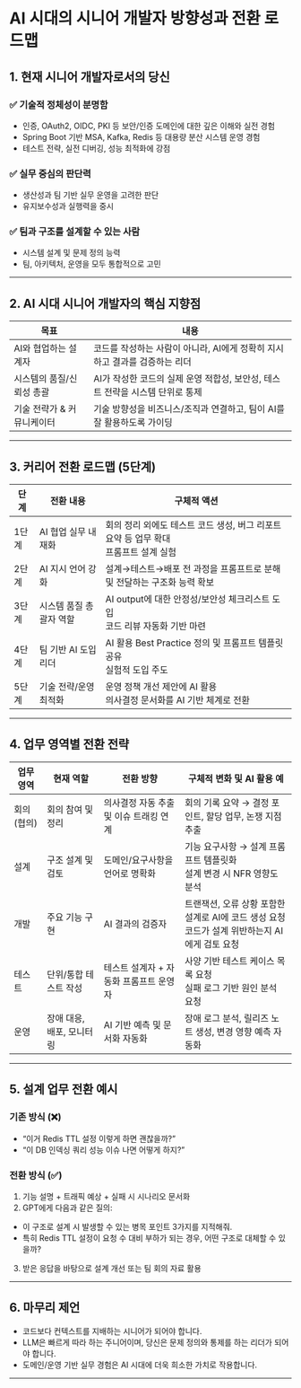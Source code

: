 # AI 시대의 시니어 개발자 방향성과 전환 로드맵

## 1. 현재 시니어 개발자로서의 당신

### ✅ 기술적 정체성이 분명함
- 인증, OAuth2, OIDC, PKI 등 보안/인증 도메인에 대한 깊은 이해와 실전 경험
- Spring Boot 기반 MSA, Kafka, Redis 등 대용량 분산 시스템 운영 경험
- 테스트 전략, 실전 디버깅, 성능 최적화에 강점

### ✅ 실무 중심의 판단력
- 생산성과 팀 기반 실무 운영을 고려한 판단
- 유지보수성과 실행력을 중시

### ✅ 팀과 구조를 설계할 수 있는 사람
- 시스템 설계 및 문제 정의 능력
- 팀, 아키텍처, 운영을 모두 통합적으로 고민

---

## 2. AI 시대 시니어 개발자의 핵심 지향점

| 목표 | 내용 |
|------|------|
| AI와 협업하는 설계자 | 코드를 작성하는 사람이 아니라, AI에게 정확히 지시하고 결과를 검증하는 리더 |
| 시스템의 품질/신뢰성 총괄 | AI가 작성한 코드의 실제 운영 적합성, 보안성, 테스트 전략을 시스템 단위로 통제 |
| 기술 전략가 & 커뮤니케이터 | 기술 방향성을 비즈니스/조직과 연결하고, 팀이 AI를 잘 활용하도록 가이딩 |

---

## 3. 커리어 전환 로드맵 (5단계)

| 단계 | 전환 내용 | 구체적 액션 |
|------|-----------|--------------|
| 1단계 | AI 협업 실무 내재화 | 회의 정리 외에도 테스트 코드 생성, 버그 리포트 요약 등 업무 확대<br>프롬프트 설계 실험 |
| 2단계 | AI 지시 언어 강화 | 설계→테스트→배포 전 과정을 프롬프트로 분해 및 전달하는 구조화 능력 확보 |
| 3단계 | 시스템 품질 총괄자 역할 | AI output에 대한 안정성/보안성 체크리스트 도입<br>코드 리뷰 자동화 기반 마련 |
| 4단계 | 팀 기반 AI 도입 리더 | AI 활용 Best Practice 정의 및 프롬프트 템플릿 공유<br>실험적 도입 주도 |
| 5단계 | 기술 전략/운영 최적화 | 운영 정책 개선 제안에 AI 활용<br>의사결정 문서화를 AI 기반 체계로 전환 |

---

## 4. 업무 영역별 전환 전략

| 업무 영역 | 현재 역할 | 전환 방향 | 구체적 변화 및 AI 활용 예 |
|------------|-----------|-----------|----------------------------|
| 회의(협의) | 회의 참여 및 정리 | 의사결정 자동 추출 및 이슈 트래킹 연계 | 회의 기록 요약 → 결정 포인트, 할당 업무, 논쟁 지점 추출 |
| 설계 | 구조 설계 및 검토 | 도메인/요구사항을 언어로 명확화 | 기능 요구사항 → 설계 프롬프트 템플릿화<br>설계 변경 시 NFR 영향도 분석 |
| 개발 | 주요 기능 구현 | AI 결과의 검증자 | 트랜잭션, 오류 상황 포함한 설계로 AI에 코드 생성 요청<br>코드가 설계 위반하는지 AI에게 검토 요청 |
| 테스트 | 단위/통합 테스트 작성 | 테스트 설계자 + 자동화 프롬프트 운영자 | 사양 기반 테스트 케이스 목록 요청<br>실패 로그 기반 원인 분석 요청 |
| 운영 | 장애 대응, 배포, 모니터링 | AI 기반 예측 및 문서화 자동화 | 장애 로그 분석, 릴리즈 노트 생성, 변경 영향 예측 자동화 |

---

## 5. 설계 업무 전환 예시

### 기존 방식 (❌)
- “이거 Redis TTL 설정 이렇게 하면 괜찮을까?”
- “이 DB 인덱싱 쿼리 성능 이슈 나면 어떻게 하지?”

### 전환 방식 (✅)
1. 기능 설명 + 트래픽 예상 + 실패 시 시나리오 문서화
2. GPT에게 다음과 같은 질의:
 - 이 구조로 설계 시 발생할 수 있는 병목 포인트 3가지를 지적해줘.
 - 특히 Redis TTL 설정이 요청 수 대비 부하가 되는 경우, 어떤 구조로 대체할 수 있을까?
3. 받은 응답을 바탕으로 설계 개선 또는 팀 회의 자료 활용

---

## 6. 마무리 제언

- 코드보다 컨텍스트를 지배하는 시니어가 되어야 합니다.
- LLM은 빠르게 따라 하는 주니어이며, 당신은 문제 정의와 통제를 하는 리더가 되어야 합니다.
- 도메인/운영 기반 실무 경험은 AI 시대에 더욱 희소한 가치로 작용합니다.

---
